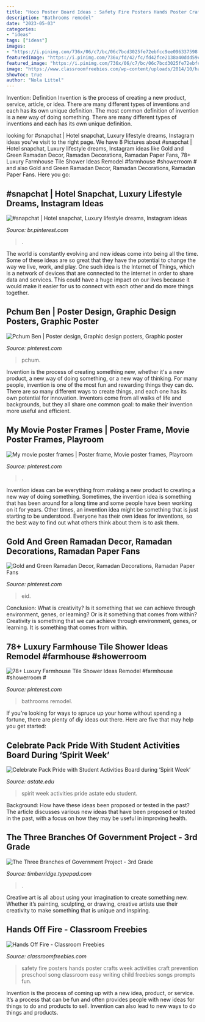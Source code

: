 ```yaml
---
title: "Hoco Poster Board Ideas : Safety Fire Posters Hands Poster Crafts Week Activities Craft Prevention Preschool Song Classroom Easy Writing Child Freebies Songs Prompts Fun"
description: "Bathrooms remodel"
date: "2023-05-03"
categories:
- "ideas"
tags: ["ideas"]
images:
- "https://i.pinimg.com/736x/06/c7/bc/06c7bcd3025fe72ebfcc9ee096337598.jpg"
featuredImage: "https://i.pinimg.com/736x/fd/42/fc/fd42fce2138a40ddd59cc826ca91f1d0.jpg"
featured_image: "https://i.pinimg.com/736x/06/c7/bc/06c7bcd3025fe72ebfcc9ee096337598.jpg"
image: "https://www.classroomfreebies.com/wp-content/uploads/2014/10/handsofffirecraft.jpg"
ShowToc: true
author: "Nola Littel"
---
```



Invention: Definition
Invention is the process of creating a new product, service, article, or idea. There are many different types of inventions and each has its own unique definition. The most common definition of invention is a new way of doing something. There are many different types of inventions and each has its own unique definition.

	

		
looking for #snapchat | Hotel snapchat, Luxury lifestyle dreams, Instagram ideas you've visit to the right page. We have 8 Pictures about #snapchat | Hotel snapchat, Luxury lifestyle dreams, Instagram ideas like Gold and Green Ramadan Decor, Ramadan Decorations, Ramadan Paper Fans, 78+ Luxury Farmhouse Tile Shower Ideas Remodel #farmhouse #showerroom # and also Gold and Green Ramadan Decor, Ramadan Decorations, Ramadan Paper Fans. Here you go:
		
    
## #snapchat | Hotel Snapchat, Luxury Lifestyle Dreams, Instagram Ideas

<img loading=lazy src="https://i.pinimg.com/736x/fd/42/fc/fd42fce2138a40ddd59cc826ca91f1d0.jpg" onerror="this.onerror=null;this.src='https://tse2.mm.bing.net/th?id=OIP.aN7aSxKuTbLdppScKVmtdQHaOk&amp;pid=15.1';" alt="#snapchat | Hotel snapchat, Luxury lifestyle dreams, Instagram ideas">

_Source: br.pinterest.com_

>. 

	

The world is constantly evolving and new ideas come into being all the time. Some of these ideas are so great that they have the potential to change the way we live, work, and play. One such idea is the Internet of Things, which is a network of devices that are connected to the internet in order to share data and services. This could have a huge impact on our lives because it would make it easier for us to connect with each other and do more things together.

    
## Pchum Ben | Poster Design, Graphic Design Posters, Graphic Poster

<img loading=lazy src="https://i.pinimg.com/736x/d0/89/1e/d0891ea83cd1c3afec6b765468d2e9d6--cambodia-ben.jpg" onerror="this.onerror=null;this.src='https://tse2.mm.bing.net/th?id=OIP.AmC7iY9ss2CiOwWeTCYqsgHaKl&amp;pid=15.1';" alt="Pchum Ben | Poster design, Graphic design posters, Graphic poster">

_Source: pinterest.com_

>pchum. 

	

Invention is the process of creating something new, whether it's a new product, a new way of doing something, or a new way of thinking. For many people, invention is one of the most fun and rewarding things they can do. There are so many different ways to create things, and each one has its own potential for innovation. Inventors come from all walks of life and backgrounds, but they all share one common goal: to make their invention more useful and efficient.

    
## My Movie Poster Frames | Poster Frame, Movie Poster Frames, Playroom

<img loading=lazy src="https://i.pinimg.com/736x/87/5a/a5/875aa579540141faf42fc3286a34a28a--movie-poster-frames-movie-posters.jpg" onerror="this.onerror=null;this.src='https://tse3.mm.bing.net/th?id=OIP.RvqlxKoLFwwUGvr2rFX6YwHaJ3&amp;pid=15.1';" alt="My movie poster frames | Poster frame, Movie poster frames, Playroom">

_Source: pinterest.com_

>. 

	

Invention ideas can be everything from making a new product to creating a new way of doing something. Sometimes, the invention idea is something that has been around for a long time and some people have been working on it for years. Other times, an invention idea might be something that is just starting to be understood. Everyone has their own ideas for inventions, so the best way to find out what others think about them is to ask them.

    
## Gold And Green Ramadan Decor, Ramadan Decorations, Ramadan Paper Fans

<img loading=lazy src="https://i.pinimg.com/736x/06/c7/bc/06c7bcd3025fe72ebfcc9ee096337598.jpg" onerror="this.onerror=null;this.src='https://tse4.mm.bing.net/th?id=OIP.o9avFSDfMUI95hoMbBbU9QHaJ4&amp;pid=15.1';" alt="Gold and Green Ramadan Decor, Ramadan Decorations, Ramadan Paper Fans">

_Source: pinterest.com_

>eid. 

	

Conclusion: What is creativity? Is it something that we can achieve through environment, genes, or learning? Or is it something that comes from within?
Creativity is something that we can achieve through environment, genes, or learning. It is something that comes from within.

    
## 78+ Luxury Farmhouse Tile Shower Ideas Remodel #farmhouse #showerroom #

<img loading=lazy src="https://i.pinimg.com/736x/df/37/05/df37057d76a110791e516e985c8a3a5d.jpg" onerror="this.onerror=null;this.src='https://tse3.mm.bing.net/th?id=OIP.qdkO5q3PuIxtjKCGzwssggHaNK&amp;pid=15.1';" alt="78+ Luxury Farmhouse Tile Shower Ideas Remodel #farmhouse #showerroom #">

_Source: pinterest.com_

>bathrooms remodel. 

	

If you're looking for ways to spruce up your home without spending a fortune, there are plenty of diy ideas out there. Here are five that may help you get started: 

    
## Celebrate Pack Pride With Student Activities Board During ‘Spirit Week’

<img loading=lazy src="http://www.astate.edu/dotAsset/b30a178a-d2aa-4150-9cbe-b362fa614f0f" onerror="this.onerror=null;this.src='https://tse1.mm.bing.net/th?id=OIP.XZFzvvabe5Zp2NDOrtSglQHaLD&amp;pid=15.1';" alt="Celebrate Pack Pride with Student Activities Board during ‘Spirit Week’">

_Source: astate.edu_

>spirit week activities pride astate edu student. 

	

Background: How have these ideas been proposed or tested in the past?
The article discusses various new ideas that have been proposed or tested in the past, with a focus on how they may be useful in improving health.

    
## The Three Branches Of Government Project - 3rd Grade

<img loading=lazy src="https://timberridge.typepad.com/.a/6a00e55393775c883301a3fcd6fe01970b-800wi" onerror="this.onerror=null;this.src='https://tse2.mm.bing.net/th?id=OIP.Xhsr2AEQAaaytvCLpXJ_XAHaJ4&amp;pid=15.1';" alt="The Three Branches of Government Project - 3rd Grade">

_Source: timberridge.typepad.com_

>. 

	

Creative art is all about using your imagination to create something new. Whether it’s painting, sculpting, or drawing, creative artists use their creativity to make something that is unique and inspiring.

    
## Hands Off Fire - Classroom Freebies

<img loading=lazy src="https://www.classroomfreebies.com/wp-content/uploads/2014/10/handsofffirecraft.jpg" onerror="this.onerror=null;this.src='https://tse4.mm.bing.net/th?id=OIP.0P9st0ranMnun5RKkq1AEwHaL1&amp;pid=15.1';" alt="Hands Off Fire - Classroom Freebies">

_Source: classroomfreebies.com_

>safety fire posters hands poster crafts week activities craft prevention preschool song classroom easy writing child freebies songs prompts fun. 

	

Invention is the process of coming up with a new idea, product, or service. It’s a process that can be fun and often provides people with new ideas for things to do and products to sell. Invention can also lead to new ways to do things and products.


